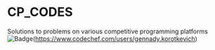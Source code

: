 # CP_CODES
Solutions to problems on various competitive programming platforms
![Badge](https://cp-logo.vercel.app/codechef/gennady.korotkevich)(https://www.codechef.com/users/gennady.korotkevich)
